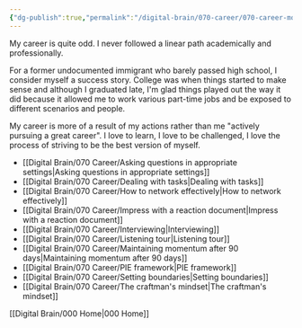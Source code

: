 ```yaml
---
{"dg-publish":true,"permalink":"/digital-brain/070-career/070-career-moc/"}
---
```


My career is quite odd. I never followed a linear path academically and professionally. 

For a former undocumented immigrant who barely passed high school, I consider myself a success story. College was when things started to make sense and although I graduated late, I'm glad things played out the way it did because it allowed me to work various part-time jobs and be exposed to different scenarios and people.

My career is more of a result of my actions rather than me "actively pursuing a great career". I love to learn, I love to be challenged, I love the process of striving to be the best version of myself.

- [[Digital Brain/070 Career/Asking questions in appropriate settings\|Asking questions in appropriate settings]]
- [[Digital Brain/070 Career/Dealing with tasks\|Dealing with tasks]]
- [[Digital Brain/070 Career/How to network effectively\|How to network effectively]]
- [[Digital Brain/070 Career/Impress with a reaction document\|Impress with a reaction document]]
- [[Digital Brain/070 Career/Interviewing\|Interviewing]]
- [[Digital Brain/070 Career/Listening tour\|Listening tour]]
- [[Digital Brain/070 Career/Maintaining momentum after 90 days\|Maintaining momentum after 90 days]]
- [[Digital Brain/070 Career/PIE framework\|PIE framework]]
- [[Digital Brain/070 Career/Setting boundaries\|Setting boundaries]]
- [[Digital Brain/070 Career/The craftman's mindset\|The craftman's mindset]]

[[Digital Brain/000 Home\|000 Home]]